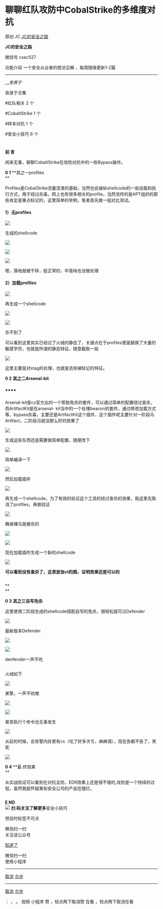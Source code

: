 #  聊聊红队攻防中CobalStrike的多维度对抗

原创 JC  [ JC的安全之路 ](javascript:void\(0\);)

**JC的安全之路** ![]()

微信号 csec527

功能介绍 一个安全从业者的想法见解 ，每周随缘更新1-2篇

____

___发表于_

收录于合集

#红队相关 2 个

#CobaltStrike 1 个

#样本对抗 1 个

#安全小技巧 6 个

  

  

#

**前 言**  
  

闲来无事，聊聊CobaltStrike在攻防对抗中的一些Bypass操作。

  

 **0 1** **其之一profiles  
**

  

Profiles是CobalStrike流量混淆的基础，当然也会操纵shellcode的一些加载和执行方式，用于绕过杀毒，网上也有很多相关的profile，当然流传的是APT组织的那些肯定是重点标记的，这里简单的举例，笔者首先做一组对比测试。

  

####  **1）无profiles**

![](https://gitee.com/fuli009/images/raw/master/public/20230623141241.png)

生成的shellcode

![](https://gitee.com/fuli009/images/raw/master/public/20230623141242.png)

![](https://gitee.com/fuli009/images/raw/master/public/20230623141243.png)

![](https://gitee.com/fuli009/images/raw/master/public/20230623141244.png)

嗯，落地就被干碎，挺正常的，毕竟啥也没做处理

####  **2）加载profiles**

![](https://gitee.com/fuli009/images/raw/master/public/20230623141245.png)

再生成一个shellcode

![](https://gitee.com/fuli009/images/raw/master/public/20230623141246.png)

![](https://gitee.com/fuli009/images/raw/master/public/20230623141247.png)

杀不到了

可以看到这里其实已经过了火绒的静态了，关键点在于profiles里面替换了大量的敏感字符，也就是所谓的静态特征，随意截取一段

![](https://gitee.com/fuli009/images/raw/master/public/20230623141248.png)

这里主要是对stag的处理，也就是去除被标记的特征。

  

 **0 2** **其之二Arsenal-kit**

###  ****

  

Arsenal-kit是cs官方出的一个帮助免杀的套件，可以通过简单的配置绕过查杀，而ArtifactKit是在arsenal-
kit当中的一个处理beacon的套件，通过修改加载方式等，bypass杀毒，主要还是ArtifactKit这个插件，这个插件呢主要针对一阶段马Artifact，二阶段马就没那么好的效果了

![](https://gitee.com/fuli009/images/raw/master/public/20230623141249.png)

生成这些东西还是需要做简单配置，随便改下

![](https://gitee.com/fuli009/images/raw/master/public/20230623141250.png)

简单编译一下

![](https://gitee.com/fuli009/images/raw/master/public/20230623141251.png)

然后加载插件

![](https://gitee.com/fuli009/images/raw/master/public/20230623141252.png)

再生成一个shellcode，为了有效的验证这个工具的绕过查杀的效果，我这里先取消了profiles，再做验证

![](https://gitee.com/fuli009/images/raw/master/public/20230623141253.png)

确保裸马是被杀的

![](https://gitee.com/fuli009/images/raw/master/public/20230623141254.png)

![](https://gitee.com/fuli009/images/raw/master/public/20230623141255.png)

现在加载插件生成一个新的shellcode

![](https://gitee.com/fuli009/images/raw/master/public/20230623141256.png)

 **可以看到没有查杀了，这里放张vt的图，证明效果还是可以的**

![]()

 **  
**

  

 **0 3** **其之三自写免杀**

  

  

这里使用二阶段生成的shellcode搭配自写的免杀，很轻松就可过Defender

![](https://gitee.com/fuli009/images/raw/master/public/20230623141257.png)

最新版本Defender

![](https://gitee.com/fuli009/images/raw/master/public/20230623141258.png)

![](https://gitee.com/fuli009/images/raw/master/public/20230623141259.png)

denfender一声不吭

![]()

火绒如下

![](https://gitee.com/fuli009/images/raw/master/public/20230623141300.png)

某擎，一声不吭嗷

![](https://gitee.com/fuli009/images/raw/master/public/20230623141301.png)

![](https://gitee.com/fuli009/images/raw/master/public/20230623141303.png)

甚至执行个命令也无事发生

![](https://gitee.com/fuli009/images/raw/master/public/20230623141304.png)

从前的时候，会告警内存里有cs（吃了好多次亏，麻麻滴），现在告都不告了，笑死

  

![](https://gitee.com/fuli009/images/raw/master/public/20230623141305.png)

  

  

  

 **0 4** **最 终效果  
**

  

  

从实战验证可以看到在对抗主防，EDR效果上还是很不错的,攻防是一个持续的过程，虽然我挺怀疑某些安全公司的产品在摆烂。  

  

  

![]()

  

  

  

  
 **E ND**  
![](https://gitee.com/fuli009/images/raw/master/public/20230623141306.png) **扫
码关注了解更多**安全小技巧  
  

  

  

  

  
  

预览时标签不可点

微信扫一扫  
关注该公众号

[知道了](javascript:;)

微信扫一扫  
使用小程序

****

[取消](javascript:void\(0\);) [允许](javascript:void\(0\);)

****

[取消](javascript:void\(0\);) [允许](javascript:void\(0\);)

： ， 。   视频 小程序 赞 ，轻点两下取消赞 在看 ，轻点两下取消在看

